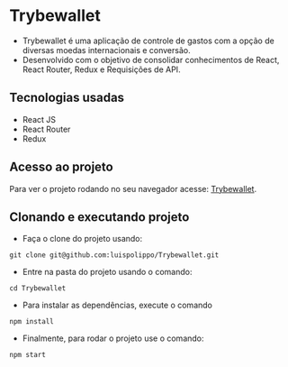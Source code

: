 # Trybewallet
* Trybewallet é uma aplicação de controle de gastos com a opção de diversas moedas internacionais e conversão.
* Desenvolvido com o objetivo de consolidar conhecimentos de React, React Router, Redux e Requisições de API.

## Tecnologias usadas
* React JS
* React Router
* Redux

## Acesso ao projeto
Para ver o projeto rodando no seu navegador acesse: [Trybewallet](https://projecttrybewallet.vercel.app/).

## Clonando e executando projeto
* Faça o clone do projeto usando:
```
git clone git@github.com:luispolippo/Trybewallet.git
```
* Entre na pasta do projeto usando o comando:
```
cd Trybewallet
```
* Para instalar as dependências, execute o comando
```
npm install
```
* Finalmente, para rodar o projeto use o comando:
```
npm start
```